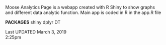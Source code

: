 Moose Analytics Page is a webapp created with R Shiny to show graphs and different data analytic function.
Main app is coded in R in the app.R file

<b>PACKAGES</b>
shiny
dplyr
DT


Last UPDATED March 3, 2019 <br>
2:25pm

